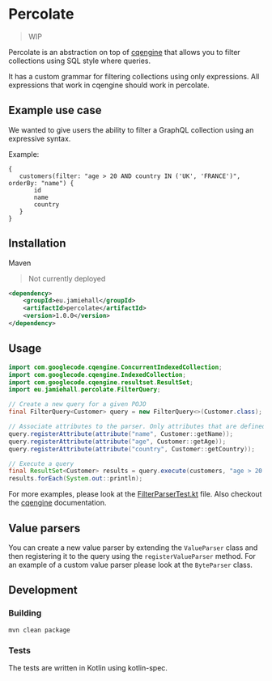# Percolate

> WIP

Percolate is an abstraction on top of [cqengine](https://github.com/npgall/cqengine) that allows you to filter collections using SQL style where queries.

It has a custom grammar for filtering collections using only expressions. 
All expressions that work in cqengine should work in percolate.

## Example use case

We wanted to give users the ability to filter a GraphQL collection using an expressive syntax.

Example:
 ```
 {
    customers(filter: "age > 20 AND country IN ('UK', 'FRANCE')", orderBy: "name") {
        id
        name
        country
    }
}
```

##  Installation

Maven

> Not currently deployed

```xml
<dependency>
    <groupId>eu.jamiehall</groupId>
    <artifactId>percolate</artifactId>
    <version>1.0.0</version>
</dependency>
```

## Usage

```java
import com.googlecode.cqengine.ConcurrentIndexedCollection;
import com.googlecode.cqengine.IndexedCollection;
import com.googlecode.cqengine.resultset.ResultSet;
import eu.jamiehall.percolate.FilterQuery;

// Create a new query for a given POJO
final FilterQuery<Customer> query = new FilterQuery<>(Customer.class);

// Associate attributes to the parser. Only attributes that are defined can be queried
query.registerAttribute(attribute("name", Customer::getName));
query.registerAttribute(attribute("age", Customer::getAge));
query.registerAttribute(attribute("country", Customer::getCountry));

// Execute a query
final ResultSet<Customer> results = query.execute(customers, "age > 20 AND country IN ('UK', 'FRANCE')");
results.forEach(System.out::println);
```

For more examples, please look at the [FilterParserTest.kt](https://github.com/jamhall/percolate/blob/master/src/test/kotlin/eu/jamiehall/percolate/FilterParserTest.kt) file. Also checkout the [cqengine](https://github.com/npgall/cqengine) documentation.


## Value parsers

You can create a new value parser by extending the `ValueParser` class and then registering it to the query using the `registerValueParser` method.
For an example of a custom value parser please look at the `ByteParser` class.
 
 ## Development
 
 ### Building
 
 ```
mvn clean package
 ```
 
 ### Tests

The tests are written in Kotlin using kotlin-spec.
 
